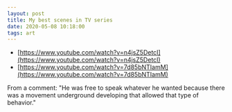 ```yaml
---
layout: post
title: My best scenes in TV series
date: 2020-05-08 10:18:00
tags: art
---
```


- [https://www.youtube.com/watch?v=n4jsZ5DetcI](https://www.youtube.com/watch?v=n4jsZ5DetcI)
- [https://www.youtube.com/watch?v=7d85bNTIamM](https://www.youtube.com/watch?v=7d85bNTIamM)

From a comment: "He was free to speak whatever he wanted because there was a movement underground developing that allowed that type of behavior."
